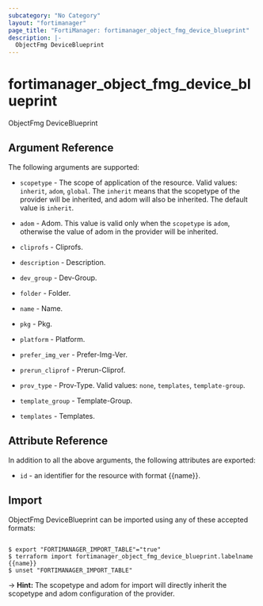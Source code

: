 ```yaml
---
subcategory: "No Category"
layout: "fortimanager"
page_title: "FortiManager: fortimanager_object_fmg_device_blueprint"
description: |-
  ObjectFmg DeviceBlueprint
---
```


# fortimanager_object_fmg_device_blueprint
ObjectFmg DeviceBlueprint

## Argument Reference


The following arguments are supported:

* `scopetype` - The scope of application of the resource. Valid values: `inherit`, `adom`, `global`. The `inherit` means that the scopetype of the provider will be inherited, and adom will also be inherited. The default value is `inherit`.
* `adom` - Adom. This value is valid only when the `scopetype` is `adom`, otherwise the value of adom in the provider will be inherited.

* `cliprofs` - Cliprofs.
* `description` - Description.
* `dev_group` - Dev-Group.
* `folder` - Folder.
* `name` - Name.
* `pkg` - Pkg.
* `platform` - Platform.
* `prefer_img_ver` - Prefer-Img-Ver.
* `prerun_cliprof` - Prerun-Cliprof.
* `prov_type` - Prov-Type. Valid values: `none`, `templates`, `template-group`.

* `template_group` - Template-Group.
* `templates` - Templates.


## Attribute Reference

In addition to all the above arguments, the following attributes are exported:
* `id` - an identifier for the resource with format {{name}}.

## Import

ObjectFmg DeviceBlueprint can be imported using any of these accepted formats:
```

$ export "FORTIMANAGER_IMPORT_TABLE"="true"
$ terraform import fortimanager_object_fmg_device_blueprint.labelname {{name}}
$ unset "FORTIMANAGER_IMPORT_TABLE"
```
-> **Hint:** The scopetype and adom for import will directly inherit the scopetype and adom configuration of the provider.
